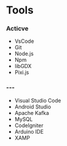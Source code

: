 # Tools

### Acticve
* VsCode
* Git
* Node.js
* Npm
* libGDX
* Pixi.js


### ---
* Visual Studio Code
* Android Studio
* Apache Kafka
* MySQL
* CodeIgniter
* Arduino IDE
* XAMP
